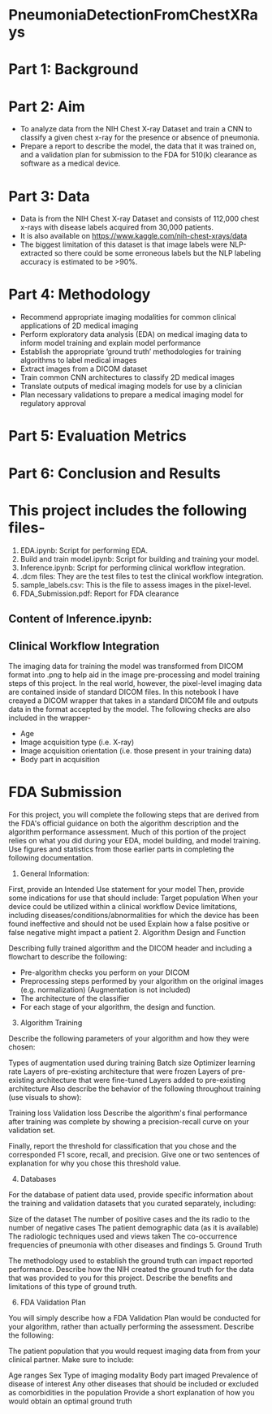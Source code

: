 # PneumoniaDetectionFromChestXRays

# Part 1: Background

# Part 2: Aim
- To analyze data from the NIH Chest X-ray Dataset and train a CNN to classify a given chest x-ray for the presence or absence of pneumonia.
- Prepare a report to describe the model, the data that it was trained on, and a validation plan for submission to the FDA for 510(k) clearance as software as a medical device.

# Part 3: Data
- Data is from the NIH Chest X-ray Dataset and consists of 112,000 chest x-rays with disease labels acquired from 30,000 patients.
- It is also available on https://www.kaggle.com/nih-chest-xrays/data
- The biggest limitation of this dataset is that image labels were NLP-extracted so there could be some erroneous labels but the NLP labeling accuracy is estimated to be >90%.

# Part 4: Methodology
- Recommend appropriate imaging modalities for common clinical applications of 2D medical imaging
- Perform exploratory data analysis (EDA) on medical imaging data to inform model training and explain model performance
- Establish the appropriate ‘ground truth’ methodologies for training algorithms to label medical images
- Extract images from a DICOM dataset
- Train common CNN architectures to classify 2D medical images
- Translate outputs of medical imaging models for use by a clinician
- Plan necessary validations to prepare a medical imaging model for regulatory approval

# Part 5: Evaluation Metrics 


# Part 6: Conclusion and Results


# This project includes the following files- 
 1. EDA.ipynb: Script for performing EDA.
 2. Build and train model.ipynb: Script for building and training your model.
 3. Inference.ipynb: Script for performing clinical workflow integration.
 4. .dcm files: They are the test files to test the clinical workflow integration.
 5. sample_labels.csv: This is the file to assess images in the pixel-level.
 6. FDA_Submission.pdf: Report for FDA clearance 

## Content of Inference.ipynb:

## Clinical Workflow Integration
 The imaging data for training the model was transformed from DICOM format into .png to help aid in the image pre-processing and model training steps of this project. In the real world, however, the pixel-level imaging data are contained inside of standard DICOM files.
 In this notebook I have creayed a DICOM wrapper that takes in a standard DICOM file and outputs data in the format accepted by the model. 
 The following checks are also included in the wrapper-
- Age
- Image acquisition type (i.e. X-ray)
- Image acquisition orientation (i.e. those present in your training data)
- Body part in acquisition

# FDA Submission
For this project, you will complete the following steps that are derived from the FDA's official guidance on both the algorithm description and the algorithm performance assessment. Much of this portion of the project relies on what you did during your EDA, model building, and model training. Use figures and statistics from those earlier parts in completing the following documentation.

 1. General Information:

 First, provide an Intended Use statement for your model
 Then, provide some indications for use that should include:
 Target population
 When your device could be utilized within a clinical workflow
 Device limitations, including diseases/conditions/abnormalities for which the device has been found ineffective and should not be used
 Explain how a false positive or false negative might impact a patient
 2. Algorithm Design and Function

 Describing fully trained algorithm and the DICOM header and including a flowchart to describe the following:

 - Pre-algorithm checks you perform on your DICOM
 - Preprocessing steps performed by your algorithm on the original images (e.g. normalization) (Augmentation is not included)
 - The architecture of the classifier
 - For each stage of your algorithm, the design and function.

 3. Algorithm Training

 Describe the following parameters of your algorithm and how they were chosen:

  Types of augmentation used during training
  Batch size
  Optimizer learning rate
  Layers of pre-existing architecture that were frozen
  Layers of pre-existing architecture that were fine-tuned
  Layers added to pre-existing architecture
  Also describe the behavior of the following throughout training (use visuals to show):

  Training loss
  Validation loss
  Describe the algorithm's final performance after training was complete by showing a precision-recall curve on your validation set.

  Finally, report the threshold for classification that you chose and the corresponded F1 score, recall, and precision. Give one or two sentences of explanation for why you chose this threshold value.

  4. Databases

  For the database of patient data used, provide specific information about the training and validation datasets that you curated separately, including:

  Size of the dataset
  The number of positive cases and the its radio to the number of negative cases
  The patient demographic data (as it is available)
  The radiologic techniques used and views taken
  The co-occurrence frequencies of pneumonia with other diseases and findings
  5. Ground Truth

  The methodology used to establish the ground truth can impact reported performance. Describe how the NIH created the ground truth for the data that was provided to you for this project. Describe the benefits and limitations of this type of ground truth.

  6. FDA Validation Plan

  You will simply describe how a FDA Validation Plan would be conducted for your algorithm, rather than actually performing the assessment. Describe the following:

  The patient population that you would request imaging data from from your clinical partner. Make sure to include:

  Age ranges
  Sex
  Type of imaging modality
  Body part imaged
  Prevalence of disease of interest
  Any other diseases that should be included or excluded as comorbidities in the population
  Provide a short explanation of how you would obtain an optimal ground truth
